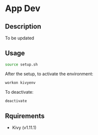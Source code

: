# App Dev

## Description

To be updated

## Usage

```bash
source setup.sh
```

After the setup, to activate the environment:

```bash
workon kivyenv
```

To deactivate:

```bash
deactivate
```

## Rquirements

- Kivy (v1.11.1)
